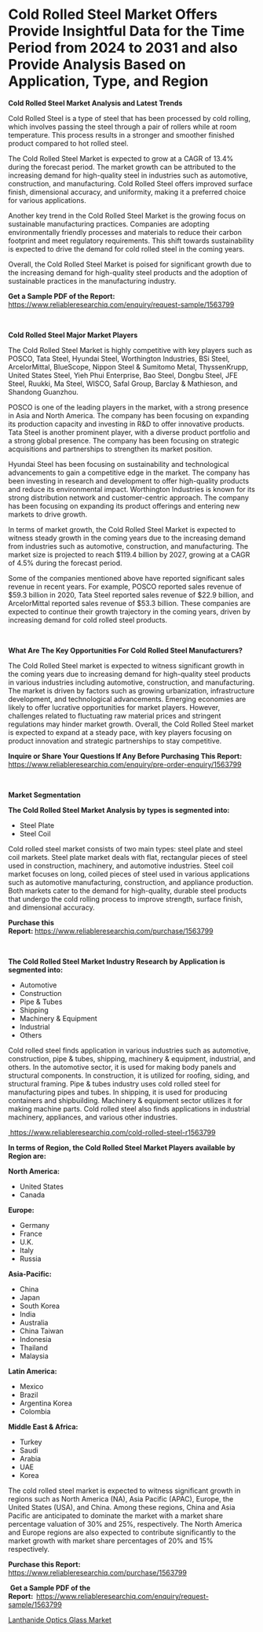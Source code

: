 <p><h1>Cold Rolled Steel Market Offers Provide Insightful Data for the Time Period from 2024 to 2031 and also Provide Analysis Based on Application, Type, and Region</h1></p><p><strong>Cold Rolled Steel Market Analysis and Latest Trends</strong></p>
<p><p>Cold Rolled Steel is a type of steel that has been processed by cold rolling, which involves passing the steel through a pair of rollers while at room temperature. This process results in a stronger and smoother finished product compared to hot rolled steel.</p><p>The Cold Rolled Steel Market is expected to grow at a CAGR of 13.4% during the forecast period. The market growth can be attributed to the increasing demand for high-quality steel in industries such as automotive, construction, and manufacturing. Cold Rolled Steel offers improved surface finish, dimensional accuracy, and uniformity, making it a preferred choice for various applications.</p><p>Another key trend in the Cold Rolled Steel Market is the growing focus on sustainable manufacturing practices. Companies are adopting environmentally friendly processes and materials to reduce their carbon footprint and meet regulatory requirements. This shift towards sustainability is expected to drive the demand for cold rolled steel in the coming years.</p><p>Overall, the Cold Rolled Steel Market is poised for significant growth due to the increasing demand for high-quality steel products and the adoption of sustainable practices in the manufacturing industry.</p></p>
<p><strong>Get a Sample PDF of the Report:&nbsp;</strong> <a href="https://www.reliableresearchiq.com/enquiry/request-sample/1563799">https://www.reliableresearchiq.com/enquiry/request-sample/1563799</a></p>
<p>&nbsp;</p>
<p><strong>Cold Rolled Steel Major Market Players</strong></p>
<p><p>The Cold Rolled Steel Market is highly competitive with key players such as POSCO, Tata Steel, Hyundai Steel, Worthington Industries, BSi Steel, ArcelorMittal, BlueScope, Nippon Steel & Sumitomo Metal, ThyssenKrupp, United States Steel, Yieh Phui Enterprise, Bao Steel, Dongbu Steel, JFE Steel, Ruukki, Ma Steel, WISCO, Safal Group, Barclay & Mathieson, and Shandong Guanzhou.</p><p>POSCO is one of the leading players in the market, with a strong presence in Asia and North America. The company has been focusing on expanding its production capacity and investing in R&D to offer innovative products. Tata Steel is another prominent player, with a diverse product portfolio and a strong global presence. The company has been focusing on strategic acquisitions and partnerships to strengthen its market position.</p><p>Hyundai Steel has been focusing on sustainability and technological advancements to gain a competitive edge in the market. The company has been investing in research and development to offer high-quality products and reduce its environmental impact. Worthington Industries is known for its strong distribution network and customer-centric approach. The company has been focusing on expanding its product offerings and entering new markets to drive growth.</p><p>In terms of market growth, the Cold Rolled Steel Market is expected to witness steady growth in the coming years due to the increasing demand from industries such as automotive, construction, and manufacturing. The market size is projected to reach $119.4 billion by 2027, growing at a CAGR of 4.5% during the forecast period.</p><p>Some of the companies mentioned above have reported significant sales revenue in recent years. For example, POSCO reported sales revenue of $59.3 billion in 2020, Tata Steel reported sales revenue of $22.9 billion, and ArcelorMittal reported sales revenue of $53.3 billion. These companies are expected to continue their growth trajectory in the coming years, driven by increasing demand for cold rolled steel products.</p></p>
<p>&nbsp;</p>
<p><strong>What Are The Key Opportunities For Cold Rolled Steel Manufacturers?</strong></p>
<p><p>The Cold Rolled Steel market is expected to witness significant growth in the coming years due to increasing demand for high-quality steel products in various industries including automotive, construction, and manufacturing. The market is driven by factors such as growing urbanization, infrastructure development, and technological advancements. Emerging economies are likely to offer lucrative opportunities for market players. However, challenges related to fluctuating raw material prices and stringent regulations may hinder market growth. Overall, the Cold Rolled Steel market is expected to expand at a steady pace, with key players focusing on product innovation and strategic partnerships to stay competitive.</p></p>
<p><strong>Inquire or Share Your Questions If Any Before Purchasing This Report:</strong> <a href="https://www.reliableresearchiq.com/enquiry/pre-order-enquiry/1563799">https://www.reliableresearchiq.com/enquiry/pre-order-enquiry/1563799</a></p>
<p>&nbsp;</p>
<p><strong>Market Segmentation</strong></p>
<p><strong>The Cold Rolled Steel Market Analysis by types is segmented into:</strong></p>
<p><ul><li>Steel Plate</li><li>Steel Coil</li></ul></p>
<p><p>Cold rolled steel market consists of two main types: steel plate and steel coil markets. Steel plate market deals with flat, rectangular pieces of steel used in construction, machinery, and automotive industries. Steel coil market focuses on long, coiled pieces of steel used in various applications such as automotive manufacturing, construction, and appliance production. Both markets cater to the demand for high-quality, durable steel products that undergo the cold rolling process to improve strength, surface finish, and dimensional accuracy.</p></p>
<p><strong>Purchase this Report:&nbsp;</strong><a href="https://www.reliableresearchiq.com/purchase/1563799">https://www.reliableresearchiq.com/purchase/1563799</a></p>
<p>&nbsp;</p>
<p><strong>The Cold Rolled Steel Market Industry Research by Application is segmented into:</strong></p>
<p><ul><li>Automotive</li><li>Construction</li><li>Pipe & Tubes</li><li>Shipping</li><li>Machinery & Equipment</li><li>Industrial</li><li>Others</li></ul></p>
<p><p>Cold rolled steel finds application in various industries such as automotive, construction, pipe & tubes, shipping, machinery & equipment, industrial, and others. In the automotive sector, it is used for making body panels and structural components. In construction, it is utilized for roofing, siding, and structural framing. Pipe & tubes industry uses cold rolled steel for manufacturing pipes and tubes. In shipping, it is used for producing containers and shipbuilding. Machinery & equipment sector utilizes it for making machine parts. Cold rolled steel also finds applications in industrial machinery, appliances, and various other industries.</p></p>
<p><a href="https://www.reliableresearchiq.com/cold-rolled-steel-r1563799">&nbsp;https://www.reliableresearchiq.com/cold-rolled-steel-r1563799</a></p>
<p><strong>In terms of Region, the Cold Rolled Steel Market Players available by Region are:</strong></p>
<p>
    <p> <strong> North America: </strong>
        <ul>
            <li>United States</li>
            <li>Canada</li>
        </ul>
        </p> 
    <p> <strong> Europe: </strong>
        <ul>
            <li>Germany</li>
            <li>France</li>
            <li>U.K.</li>
            <li>Italy</li>
            <li>Russia</li>
        </ul>
        </p> 
    <p> <strong> Asia-Pacific: </strong>
        <ul>
            <li>China</li>
            <li>Japan</li>
            <li>South Korea</li>
            <li>India</li>
            <li>Australia</li>
            <li>China Taiwan</li>
            <li>Indonesia</li>
            <li>Thailand</li>
            <li>Malaysia</li>
        </ul>
        </p> 
    <p> <strong> Latin America: </strong>
        <ul>
            <li>Mexico</li>
            <li>Brazil</li>
            <li>Argentina Korea</li>
            <li>Colombia</li>
        </ul>
        </p> 
    <p> <strong> Middle East & Africa: </strong>
        <ul>
            <li>Turkey</li>
            <li>Saudi</li>
            <li>Arabia</li>
            <li>UAE</li>
            <li>Korea</li>
        </ul>
    </p>
    </p>
<p><p>The cold rolled steel market is expected to witness significant growth in regions such as North America (NA), Asia Pacific (APAC), Europe, the United States (USA), and China. Among these regions, China and Asia Pacific are anticipated to dominate the market with a market share percentage valuation of 30% and 25%, respectively. The North America and Europe regions are also expected to contribute significantly to the market growth with market share percentages of 20% and 15% respectively.</p></p>
<p><strong>Purchase this Report: </strong><a href="https://www.reliableresearchiq.com/purchase/1563799">https://www.reliableresearchiq.com/purchase/1563799</a></p>
<p>&nbsp;<strong>Get a Sample PDF of the Report:&nbsp;&nbsp;</strong><a href="https://www.reliableresearchiq.com/enquiry/request-sample/1563799">https://www.reliableresearchiq.com/enquiry/request-sample/1563799</a></p>
<p><strong></strong></p>
<p><p><a href="https://github.com/BerryGuann/Market-Research-Report-List-1/blob/main/lanthanide-optics-glass-market.md">Lanthanide Optics Glass Market</a></p></p>